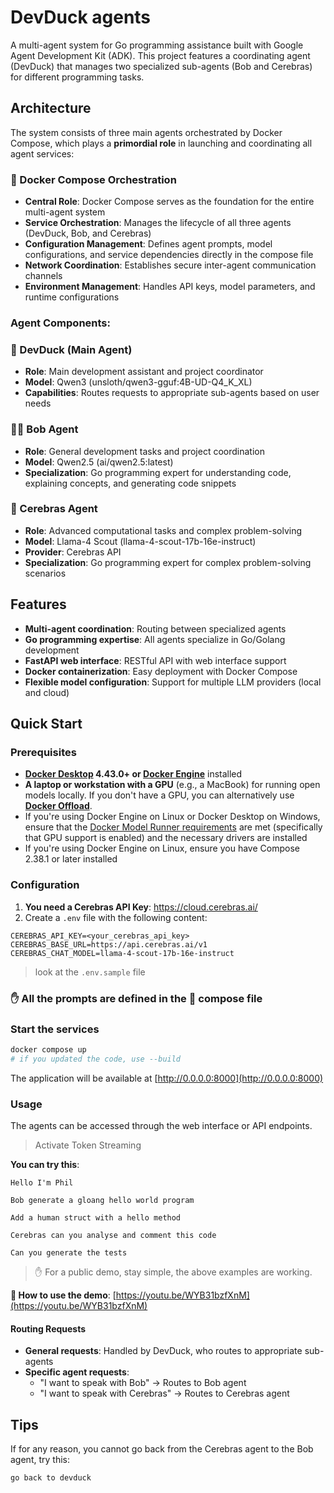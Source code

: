 # DevDuck agents

A multi-agent system for Go programming assistance built with Google Agent Development Kit (ADK). This project features a coordinating agent (DevDuck) that manages two specialized sub-agents (Bob and Cerebras) for different programming tasks.

## Architecture

The system consists of three main agents orchestrated by Docker Compose, which plays a **primordial role** in launching and coordinating all agent services:

### 🐙 Docker Compose Orchestration
- **Central Role**: Docker Compose serves as the foundation for the entire multi-agent system
- **Service Orchestration**: Manages the lifecycle of all three agents (DevDuck, Bob, and Cerebras)
- **Configuration Management**: Defines agent prompts, model configurations, and service dependencies directly in the compose file
- **Network Coordination**: Establishes secure inter-agent communication channels
- **Environment Management**: Handles API keys, model parameters, and runtime configurations

### Agent Components:

### 🦆 DevDuck (Main Agent)
- **Role**: Main development assistant and project coordinator
- **Model**: Qwen3 (unsloth/qwen3-gguf:4B-UD-Q4_K_XL)
- **Capabilities**: Routes requests to appropriate sub-agents based on user needs

### 👨‍💻 Bob Agent
- **Role**: General development tasks and project coordination
- **Model**: Qwen2.5 (ai/qwen2.5:latest)
- **Specialization**: Go programming expert for understanding code, explaining concepts, and generating code snippets

### 🧠 Cerebras Agent
- **Role**: Advanced computational tasks and complex problem-solving
- **Model**: Llama-4 Scout (llama-4-scout-17b-16e-instruct)
- **Provider**: Cerebras API
- **Specialization**: Go programming expert for complex problem-solving scenarios

## Features

- **Multi-agent coordination**: Routing between specialized agents
- **Go programming expertise**: All agents specialize in Go/Golang development
- **FastAPI web interface**: RESTful API with web interface support
- **Docker containerization**: Easy deployment with Docker Compose
- **Flexible model configuration**: Support for multiple LLM providers (local and cloud)

## Quick Start

### Prerequisites

+ **[Docker Desktop](https://www.docker.com/products/docker-desktop/) 4.43.0+ or [Docker Engine](https://docs.docker.com/engine/)** installed
+ **A laptop or workstation with a GPU** (e.g., a MacBook) for running open models locally. If you don't have a GPU, you can alternatively use [**Docker Offload**](https://www.docker.com/products/docker-offload).
+ If you're using Docker Engine on Linux or Docker Desktop on Windows, ensure that the [Docker Model Runner requirements](https://docs.docker.com/ai/model-runner/) are met (specifically that GPU support is enabled) and the necessary drivers are installed
+ If you're using Docker Engine on Linux, ensure you have Compose 2.38.1 or later installed

### Configuration

1. **You need a Cerebras API Key**: https://cloud.cerebras.ai/
2. Create a `.env` file with the following content:

```env
CEREBRAS_API_KEY=<your_cerebras_api_key>
CEREBRAS_BASE_URL=https://api.cerebras.ai/v1
CEREBRAS_CHAT_MODEL=llama-4-scout-17b-16e-instruct
```
> look at the `.env.sample` file

### ✋ All the prompts are defined in the 🐙 compose file

### Start the services

```bash
docker compose up
# if you updated the code, use --build
```

The application will be available at [http://0.0.0.0:8000](http://0.0.0.0:8000)


### Usage

The agents can be accessed through the web interface or API endpoints.

> Activate Token Streaming

**You can try this**:
```text
Hello I'm Phil

Bob generate a gloang hello world program

Add a human struct with a hello method

Cerebras can you analyse and comment this code

Can you generate the tests
```
> ✋ For a public demo, stay simple, the above examples are working.

**🎥 How to use the demo**: [https://youtu.be/WYB31bzfXnM](https://youtu.be/WYB31bzfXnM)

#### Routing Requests

- **General requests**: Handled by DevDuck, who routes to appropriate sub-agents
- **Specific agent requests**: 
  - "I want to speak with Bob" → Routes to Bob agent
  - "I want to speak with Cerebras" → Routes to Cerebras agent

## Tips

If for any reason, you cannot go back from the Cerebras agent to the Bob agent, try this:
```text
go back to devduck
```
